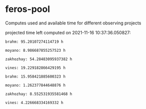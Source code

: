 # feros-pool
Computes used and available time for different observing projects

projected time left computed on 2021-11-16 10:37:36.050827:

    brahm: 95.20107274114719 h 

    moyano: 8.986687855257523 h 

    zakhozhay: 54.28483095937382 h 

    vines: 19.229182866429195 h 

    brahm: 15.958421885600323 h 

    moyano: 1.262377844648876 h 

    zakhozhay: 8.552531935581468 h 

    vines: 4.226668334169332 h 

